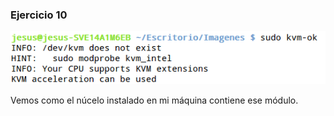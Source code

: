 ### Ejercicio 10

![aceleracion](https://github.com/jmanday/Imagenes/blob/master/aceleracion.png?raw=true)

Vemos como el núcelo instalado en mi máquina contiene ese módulo.